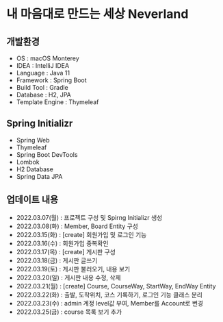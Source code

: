 # 내 마음대로 만드는 세상 Neverland

## 개발환경
- OS : macOS Monterey
- IDEA : IntelliJ IDEA
- Language : Java 11
- Framework : Spring Boot
- Build Tool : Gradle
- Database : H2, JPA
- Template Engine : Thymeleaf

## Spring Initializr
- Spring Web
- Thymeleaf
- Spring Boot DevTools
- Lombok
- H2 Database
- Spring Data JPA

## 업데이트 내용
- 2022.03.07(월) : 프로젝트 구성 및 Spirng Initializr 생성
- 2022.03.08(화) : Member, Board Entity 구성
- 2022.03.15(화) : [create] 회원가입 및 로그인 기능
- 2022.03.16(수) : 회원가입 중복확인
- 2022.03.17(목) : [create] 게시판 구성
- 2022.03.18(금) : 게시판 글쓰기
- 2022.03.19(토) : 게시판 불러오기, 내용 보기
- 2022.03.20(일) : 게시판 내용 수정, 삭제 
- 2022.03.21(월) : [create] Course, CourseWay, StartWay, EndWay Entity
- 2022.03.22(화) : 출발, 도착위치, 코스 기록하기, 로그인 기능 클래스 분리
- 2022.03.23(수) : admin 계정 level값 부여, Member를 Account로 변경
- 2022.03.25(금) : course 목록 보기 추가
